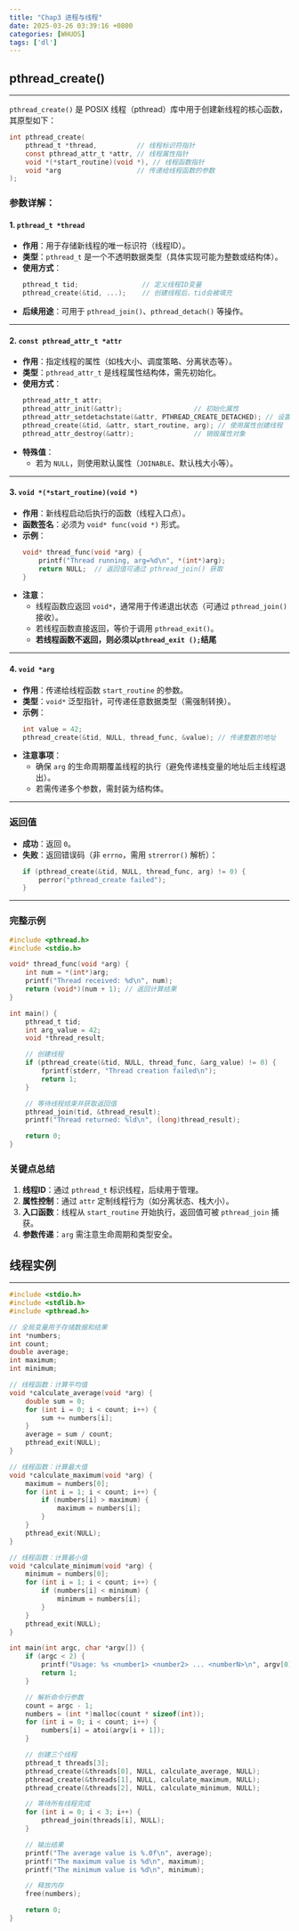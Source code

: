 ```yaml
---
title: "Chap3 进程与线程"
date: 2025-03-26 03:39:16 +0800
categories: [WHUOS]
tags: ['dl']
---
```


pthread_create()
---
---

`pthread_create()` 是 POSIX 线程（pthread）库中用于创建新线程的核心函数，其原型如下：

```c
int pthread_create(
    pthread_t *thread,          // 线程标识符指针
    const pthread_attr_t *attr, // 线程属性指针
    void *(*start_routine)(void *), // 线程函数指针
    void *arg                   // 传递给线程函数的参数
);
```

### **参数详解**：

#### **1. `pthread_t *thread`**
- **作用**：用于存储新线程的唯一标识符（线程ID）。
- **类型**：`pthread_t` 是一个不透明数据类型（具体实现可能为整数或结构体）。
- **使用方式**：
  ```c
  pthread_t tid;                // 定义线程ID变量
  pthread_create(&tid, ...);    // 创建线程后，tid会被填充
  ```
- **后续用途**：可用于 `pthread_join()`、`pthread_detach()` 等操作。

---

#### **2. `const pthread_attr_t *attr`**
- **作用**：指定线程的属性（如栈大小、调度策略、分离状态等）。
- **类型**：`pthread_attr_t` 是线程属性结构体，需先初始化。
- **使用方式**：
  ```c
  pthread_attr_t attr;
  pthread_attr_init(&attr);                  // 初始化属性
  pthread_attr_setdetachstate(&attr, PTHREAD_CREATE_DETACHED); // 设置属性
  pthread_create(&tid, &attr, start_routine, arg); // 使用属性创建线程
  pthread_attr_destroy(&attr);               // 销毁属性对象
  ```
- **特殊值**：
  - 若为 `NULL`，则使用默认属性（`JOINABLE`、默认栈大小等）。

---

#### **3. `void *(*start_routine)(void *)`**
- **作用**：新线程启动后执行的函数（线程入口点）。
- **函数签名**：必须为 `void* func(void *)` 形式。
- **示例**：
  ```c
  void* thread_func(void *arg) {
      printf("Thread running, arg=%d\n", *(int*)arg);
      return NULL;  // 返回值可通过 pthread_join() 获取
  }
  ```
- **注意**：
  - 线程函数应返回 `void*`，通常用于传递退出状态（可通过 `pthread_join()` 接收）。
  - 若线程函数直接返回，等价于调用 `pthread_exit()`。
  - **若线程函数不返回，则必须以`pthread_exit ();`结尾**

---

#### **4. `void *arg`**
- **作用**：传递给线程函数 `start_routine` 的参数。
- **类型**：`void*` 泛型指针，可传递任意数据类型（需强制转换）。
- **示例**：
  ```c
  int value = 42;
  pthread_create(&tid, NULL, thread_func, &value); // 传递整数的地址
  ```
- **注意事项**：
  - 确保 `arg` 的生命周期覆盖线程的执行（避免传递栈变量的地址后主线程退出）。
  - 若需传递多个参数，需封装为结构体。

---

### **返回值**
- **成功**：返回 `0`。
- **失败**：返回错误码（非 `errno`，需用 `strerror()` 解析）：
  ```c
  if (pthread_create(&tid, NULL, thread_func, arg) != 0) {
      perror("pthread_create failed");
  }
  ```

---

### **完整示例**
```c
#include <pthread.h>
#include <stdio.h>

void* thread_func(void *arg) {
    int num = *(int*)arg;
    printf("Thread received: %d\n", num);
    return (void*)(num + 1); // 返回计算结果
}

int main() {
    pthread_t tid;
    int arg_value = 42;
    void *thread_result;

    // 创建线程
    if (pthread_create(&tid, NULL, thread_func, &arg_value) != 0) {
        fprintf(stderr, "Thread creation failed\n");
        return 1;
    }

    // 等待线程结束并获取返回值
    pthread_join(tid, &thread_result);
    printf("Thread returned: %ld\n", (long)thread_result);

    return 0;
}
```

### **关键点总结**
1. **线程ID**：通过 `pthread_t` 标识线程，后续用于管理。
2. **属性控制**：通过 `attr` 定制线程行为（如分离状态、栈大小）。
3. **入口函数**：线程从 `start_routine` 开始执行，返回值可被 `pthread_join` 捕获。
4. **参数传递**：`arg` 需注意生命周期和类型安全。


线程实例
---
---
```c
#include <stdio.h>
#include <stdlib.h>
#include <pthread.h>

// 全局变量用于存储数据和结果
int *numbers;
int count;
double average;
int maximum;
int minimum;

// 线程函数：计算平均值
void *calculate_average(void *arg) {
    double sum = 0;
    for (int i = 0; i < count; i++) {
        sum += numbers[i];
    }
    average = sum / count;
    pthread_exit(NULL);
}

// 线程函数：计算最大值
void *calculate_maximum(void *arg) {
    maximum = numbers[0];
    for (int i = 1; i < count; i++) {
        if (numbers[i] > maximum) {
            maximum = numbers[i];
        }
    }
    pthread_exit(NULL);
}

// 线程函数：计算最小值
void *calculate_minimum(void *arg) {
    minimum = numbers[0];
    for (int i = 1; i < count; i++) {
        if (numbers[i] < minimum) {
            minimum = numbers[i];
        }
    }
    pthread_exit(NULL);
}

int main(int argc, char *argv[]) {
    if (argc < 2) {
        printf("Usage: %s <number1> <number2> ... <numberN>\n", argv[0]);
        return 1;
    }

    // 解析命令行参数
    count = argc - 1;
    numbers = (int *)malloc(count * sizeof(int));
    for (int i = 0; i < count; i++) {
        numbers[i] = atoi(argv[i + 1]);
    }

    // 创建三个线程
    pthread_t threads[3];
    pthread_create(&threads[0], NULL, calculate_average, NULL);
    pthread_create(&threads[1], NULL, calculate_maximum, NULL);
    pthread_create(&threads[2], NULL, calculate_minimum, NULL);

    // 等待所有线程完成
    for (int i = 0; i < 3; i++) {
        pthread_join(threads[i], NULL);
    }

    // 输出结果
    printf("The average value is %.0f\n", average);
    printf("The maximum value is %d\n", maximum);
    printf("The minimum value is %d\n", minimum);

    // 释放内存
    free(numbers);

    return 0;
}
```